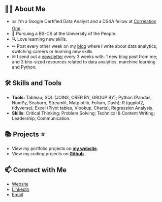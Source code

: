 ## 🙋‍♀️ About Me
- 📊 I'm a Google Certified Data Analyst and a DS4A fellow at [Correlation One](https://www.correlation-one.com/). 
- 📐 Pursuing a BS-CS at the University of the People.
- 🔍 Love learning new skills.
- ✏ Post every other week on my [blog](https://zeidombo.com/) where I write about data analytics, switching careers or learning new skills. 
- ✉ I send out a [newsletter](https://zeidombo.substact.com/) every 3 weeks with: 1 new blog post from me; and 3 bite-sized resources related to data analytics, marchine learning and Python.

## 🛠 Skills and Tools
- **Tools:** Tableau; SQL (JOINS, ORER BY, GROUP BY); Python (Pandas, NumPy, Seaborn, Streamlit, Matplotlib, Folium, Dash);  R (ggplot2, tidyverse); Excel (Pivot tables, Vlookup, Charts), Regression Analysis.
- **Skills:** Critical Thinking; Problem Solving; Technical & Content Writing; Leadership; Communication.

## 📚 Projects ⭐
- View my portfolio projects on [**my website**](https://zeidombo.com/projects). 
- View my coding projects on [**Github**](https://github.com/zeidombo?tab=repositories).


## 📫 Connect with Me
- [Website](https://zeidombo.com/)
- [LinkedIn](https://www.linkedin.com/in/zeidombo/)
- [Email](mailto:zeidombo@hotmail.com)
